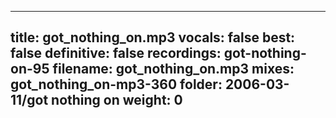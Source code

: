 
---
title: got_nothing_on.mp3
vocals: false
best: false
definitive: false
recordings: got-nothing-on-95
filename: got_nothing_on.mp3
mixes: got_nothing_on-mp3-360
folder: 2006-03-11/got nothing on
weight: 0
---

